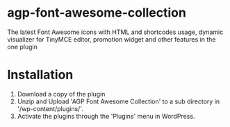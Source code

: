 # agp-font-awesome-collection

The latest Font Awesome icons with HTML and shortcodes usage, dynamic visualizer for TinyMCE editor, promotion widget and other features in the one plugin

# Installation

1. Download a copy of the plugin
2. Unzip and Upload 'AGP Font Awesome Collection' to a sub directory in '/wp-content/plugins/'.
3. Activate the plugins through the 'Plugins' menu in WordPress.
